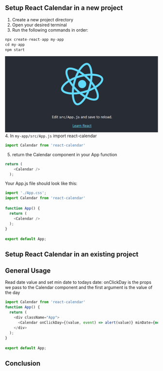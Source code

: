 ## Setup React Calendar in a new project
1. Create a new project directory
2. Open your desired terminal
3. Run the following commands in order:
```js
npx create-react-app my-app
cd my-app
npm start
```
![image of react app](../images/reactexample.png "Upon installing react")
4. In `my-app/src/App.js` import react-calendar
```js
import Calendar from 'react-calendar'
```
5. return the Calendar component in your App function
```js
return (
    <Calendar />
  );
```

Your App.js file should look like this:
```js
import './App.css';
import Calendar from 'react-calendar'

function App() {
  return (
    <Calendar />
  );
}

export default App;
```
## Setup React Calendar in an existing project


## General Usage
Read date value and set min date to todays date:
onClickDay is the props we pass to the Calendar component and the first argument is the value of the day 

``` javaScript linenums="1"
import Calendar from 'react-calendar'
function App() {
  return (
    <div className="App">
      <Calendar onClickDay={(value, event) => alert(value)} minDate={new Date()} />
    </div>
  );
}

export default App;
```


## Conclusion